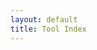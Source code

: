 ```yaml
---
layout: default
title: Tool Index
---
```


<div id="tool-container"></div>

<script>
const tools = [
  {name:"New Taxa Tool", file:"new-taxa-user.html", category:"User Tools", description:"Quickly check if a user observed species for the first time within a given time period."},
  {name:"ZPIN Tool", file:"ZPIN-user.html", category:"User Tools", description:"Identify how many observations you contributed from the ZPIN protected area in Luxembourg."},
  {name:"User TOD slider", file:"daily-user-map-timeline.html", category:"User Tools", description:"Check for possible issues in location data over time."},
  {name:"Top users in Luxembourg", file:"top-users-lux.html", category:"User Tools", description:"List of top contributors in Luxembourg."},
  {name:"Compare user species lists", file:"compare_species_user.html", category:"User Tools", description:"Compare the species lists of two users."},
  {name:"Yearly species observation histogram", file:"species-yearly-histogram.html", category:"Luxembourg Data", description:"Lookup a species name to generate yearly histograms of observations."},
  {name:"Yearly observation histogram Luxembourg", file:"inat-Lux-yearly-evolution.html", category:"Luxembourg Data", description:"Explore yearly evolution of Luxembourg observations on iNaturalist."},
  {name:"CNC 2025 user overview", file:"CNC2025-users.html", category:"City Nature Challenge", description:"Overview of CNC 2025 user activity."},
  {name:"CNC quick data overview", file:"CNC-data-overview.html", category:"City Nature Challenge", description:"Quick glance at CNC biodiversity data."},
  {name:"Places", file:"places.html", category:"Other", description:"Testing tool for locations."}
];

const specialLinks = [
  {name:"Useful links", file:"pages/links.html", description:"Collection of useful biodiversity resources."}
];

// Group tools by category
const grouped = tools.reduce((acc, tool) => {
  if (!acc[tool.category]) acc[tool.category] = [];
  acc[tool.category].push(tool);
  return acc;
}, {});

const container = document.getElementById("tool-container");

for (const category in grouped) {
  const section = document.createElement("div");
  section.className = "tool-category";
  const heading = document.createElement("h2");
  heading.textContent = category;
  section.appendChild(heading);

  grouped[category].forEach(tool => {
    const toolDiv = document.createElement("div");
    toolDiv.className = "tool";
    const link = document.createElement("a");
    link.href = `Tools/${tool.file}`;
    link.textContent = tool.name;
    const desc = document.createElement("div");
    desc.className = "description";
    desc.textContent = tool.description;
    toolDiv.appendChild(link);
    toolDiv.appendChild(desc);
    section.appendChild(toolDiv);
  });

  container.appendChild(section);
}

// Special Links
const linksSection = document.createElement("div");
linksSection.className = "tool-category special-links";
const linksHeading = document.createElement("h2");
linksHeading.textContent = "Useful Resources";
linksSection.appendChild(linksHeading);

specialLinks.forEach(linkObj => {
  const linkDiv = document.createElement("div");
  linkDiv.className = "tool special";
  const link = document.createElement("a");
  link.href = linkObj.file;
  link.textContent = linkObj.name;
  const desc = document.createElement("div");
  desc.className = "description";
  desc.textContent = linkObj.description;
  linkDiv.appendChild(link);
  linkDiv.appendChild(desc);
  linksSection.appendChild(linkDiv);
});

container.appendChild(linksSection);
</script>
